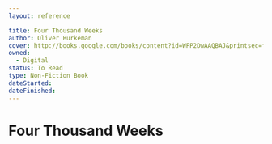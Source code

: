```yaml
---
layout: reference

title: Four Thousand Weeks
author: Oliver Burkeman
cover: http://books.google.com/books/content?id=WFP2DwAAQBAJ&printsec=frontcover&img=1&zoom=1&edge=curl&source=gbs_api
owned:
  - Digital
status: To Read
type: Non-Fiction Book
dateStarted:
dateFinished:
---
```

# Four Thousand Weeks
